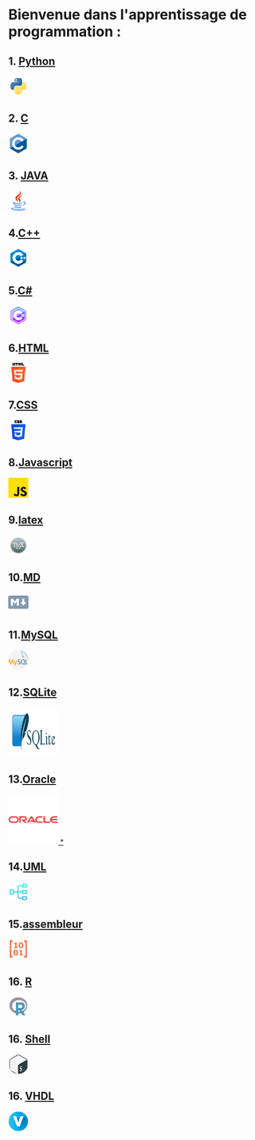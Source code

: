 # **Bienvenue dans l'apprentissage de programmation :**


## 1. [Python](https://github.com/mohameml/Python)

<a href="https://github.com/mohameml/Python" target="_blank" rel="noreferrer"> 
    <img src="https://raw.githubusercontent.com/devicons/devicon/master/icons/python/python-original.svg" alt="python" width="40" height="40"/> 
</a>


## 2. [C](https://github.com/mohameml/C)

<a href="https://github.com/mohameml/C" target="_blank" rel="noreferrer"> 
    <img src="https://raw.githubusercontent.com/devicons/devicon/master/icons/c/c-original.svg" alt="c" width="40" height="40"/> 
</a>


## 3. [JAVA](https://github.com/mohameml/java)

<a href="https://github.com/mohameml/java" target="_blank" rel="noreferrer"> 
    <img src="https://github.com/mohameml/images/blob/main/langages/java.png" alt="c" width="40" height="40"/> 
</a>


## 4.[C++](https://github.com/mohameml/Cplusplus)

<a href="https://github.com/mohameml/Cplusplus" target="_blank" rel="noreferrer"> 
    <img src="https://github.com/mohameml/images/blob/main/langages/Cplus.png" alt="c" width="40" height="40"/> 
</a>


## 5.[C#](https://github.com/mohameml/Csharp)

<a href="https://github.com/mohameml/Csharp" target="_blank" rel="noreferrer"> 
    <img src="https://github.com/mohameml/images/blob/main/langages/Csharp.png" alt="c" width="40" height="40"/> 
</a>

 
## 6.[HTML](https://github.com/mohameml/HTML)

<a href="https://github.com/mohameml/HTML" target="_blank" rel="noreferrer"> 
    <img src="https://github.com/mohameml/images/blob/main/langages/html.png" alt="c" width="40" height="40"/> 
</a>


## 7.[CSS](https://github.com/mohameml/CSS)

<a href="https://github.com/mohameml/CSS" target="_blank" rel="noreferrer"> 
    <img src="https://github.com/mohameml/images/blob/main/langages/css.png" alt="c" width="40" height="40"/> 
</a>


## 8.[Javascript](https://github.com/mohameml/javascript)

<a href="https://github.com/mohameml/javascript" target="_blank" rel="noreferrer"> 
    <img src="https://github.com/mohameml/images/blob/main/langages/js.png" alt="c" width="40" height="40"/> 
</a>


## 9.[latex](https://github.com/mohameml/latex)
 
<a href="https://github.com/mohameml/latex" target="_blank" rel="noreferrer"> 
    <img src="https://github.com/mohameml/images/blob/main/langages/latex.png" alt="c" width="40" height="40"/> 
</a>


## 10.[MD](https://github.com/mohameml/MD)

<a href="https://github.com/mohameml/MD" target="_blank" rel="noreferrer"> 
    <img src="https://github.com/mohameml/images/blob/main/langages/md.png" alt="c" width="40" height="40"/> 
</a>



## 11.[MySQL](https://github.com/mohameml/MySQL)

<a href="https://github.com/mohameml/MySQL" target="_blank" rel="noreferrer"> 
    <img src="https://github.com/mohameml/images/blob/main/langages/mysql.png" alt="c" width="40" height="40"/> 
</a>

## 12.[SQLite](https://github.com/mohameml/SQLite)

<a href="https://github.com/mohameml/SQLite" target="_blank" rel="noreferrer"> 
    <img src="https://github.com/mohameml/images/blob/main/langages/sqlite.png" alt="c" width="100" height="100"/> 
</a>


## 13.[Oracle](https://github.com/mohameml/Oracle)

<a href="https://github.com/mohameml/Oracle" target="_blank" rel="noreferrer"> 
    <img src="https://github.com/mohameml/images/blob/main/langages/oracle.png" alt="c" width="100" height="100"/> *
</a>

## 14.[UML](https://github.com/mohameml/UML)

<a href="https://github.com/mohameml/UML" target="_blank" rel="noreferrer"> 
    <img src="https://github.com/mohameml/images/blob/main/langages/uml.png" alt="c" width="40" height="40"/> 
</a>


## 15.[assembleur](https://github.com/mohameml/assembleur)

<a href="https://github.com/mohameml/assembleur" target="_blank" rel="noreferrer"> 
    <img src="https://github.com/mohameml/images/blob/main/langages/assembly.svg" alt="c" width="40" height="40"/> 
</a>


## 16. [R](https://github.com/mohameml/R)

<a href="https://github.com/mohameml/R" target="_blank" rel="noreferrer"> 
    <img src="https://github.com/mohameml/images/blob/main/langages/R.png" alt="c" width="40" height="40"/> 
</a>

## 16. [Shell](https://github.com/mohameml/shell)

<a href="https://github.com/mohameml/shell" target="_blank" rel="noreferrer"> 
    <img src="https://github.com/mohameml/images/blob/main/langages/bash.png" alt="c" width="40" height="40"/> 
</a>

## 16. [VHDL](https://github.com/mohameml/VHDL)

<a href="https://github.com/mohameml/VHDL" target="_blank" rel="noreferrer"> 
    <img src="https://github.com/mohameml/images/blob/main/langages/VHDL.png" alt="c" width="40" height="40"/> 
</a>